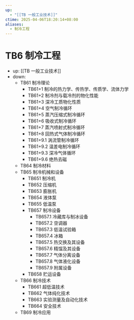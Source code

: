 ```yaml
---
up:
  - "[[TB 一般工业技术]]"
ctime: 2025-04-06T18:20:14+08:00
aliases:
  - 制冷工程
---
```


# TB6 制冷工程

- up: [[TB 一般工业技术]]
- down:	
	- TB61 制冷理论
		- TB61+1 制冷的热力学、传热学、传质学、流体力学
		- TB61+2 制冷剂与载冷剂的物化性能
		- TB61+3 深冷工质物化性质
		- TB61+4 空气制冷循环
		- TB61+5 蒸汽压缩式制冷循环
		- TB61+6 吸收式制冷循环
		- TB61+7 蒸汽喷射式制冷循环
		- TB61+8 回热式气体制冷循环
		- TB61+9.1 涡流管制冷循环
		- TB61+9.2 温差电制冷循环
		- TB61+9.3 深冷气体循环
		- TB61+9.6 绝热去磁
	- TB64 制冷材料
	- TB65 制冷机械和设备
		- TB651 制冷机
		- TB652 压缩机
		- TB653 膨胀机
		- TB654 液体泵
		- TB655 低温泵
		- TB657 制冷设备
			- TB657.1 冷藏库与制冰设备
			- TB657.2 空调器
			- TB657.3 低温试验箱
			- TB657.4 冰箱
			- TB657.5 热交换及其设备
			- TB657.6 精馏及其设备
			- TB657.7 气体分离设备
			- TB657.8 气体液化设备
			- TB657.9 附属设备
		- TB658 贮运设备
	- TB66 制冷技术
		- TB661 超低温技术
		- TB662 气体纯化技术
		- TB663 实验测量及自动化技术
		- TB664 安全技术
	- TB69 制冷应用
	
